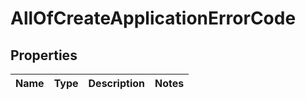 # AllOfCreateApplicationErrorCode

## Properties
Name | Type | Description | Notes
------------ | ------------- | ------------- | -------------
